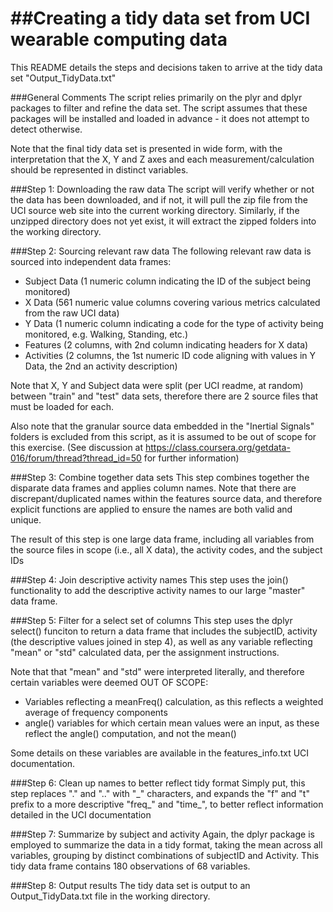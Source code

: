 ##Creating a tidy data set from UCI wearable computing data
============
This README details the steps and decisions taken to arrive at the tidy data set "Output_TidyData.txt"

###General Comments
The script relies primarily on the plyr and dplyr packages to filter and refine the data set. The script assumes that these packages will be installed and loaded in advance - it does not attempt to detect otherwise.

Note that the final tidy data set is presented in wide form, with the interpretation that the X, Y and Z axes and each measurement/calculation should be represented in distinct variables.

###Step 1: Downloading the raw data
The script will verify whether or not the data has been downloaded, and if not, it will pull the zip file from the UCI source web site into the current working directory. Similarly, if the unzipped directory does not yet exist, it will extract the zipped folders into the working directory.

###Step 2: Sourcing relevant raw data
The following relevant raw data is sourced into independent data frames:
* Subject Data (1 numeric column indicating the ID of the subject being monitored)
* X Data (561 numeric value columns covering various metrics calculated from the raw UCI data)
* Y Data (1 numeric column indicating a code for the type of activity being monitored, e.g. Walking, Standing, etc.)
* Features (2 columns, with 2nd column indicating headers for X data)
* Activities (2 columns, the 1st numeric ID code aligning with values in Y Data, the 2nd an activity description)

Note that X, Y and Subject data were split (per UCI readme, at random) between "train" and "test" data sets, therefore there are 2 source files that must be loaded for each.

Also note that the granular source data embedded in the "Inertial Signals" folders is excluded from this script, as it is assumed to be out of scope for this exercise. (See discussion at https://class.coursera.org/getdata-016/forum/thread?thread_id=50 for further information)

###Step 3: Combine together data sets
This step combines together the disparate data frames and applies column names. Note that there are discrepant/duplicated names within the features source data, and therefore explicit functions are applied to ensure the names are both valid and unique. 

The result of this step is one large data frame, including all variables from the source files in scope (i.e., all X data), the activity codes, and the subject IDs

###Step 4: Join descriptive activity names
This step uses the join() functionality to add the descriptive activity names to our large "master" data frame.

###Step 5: Filter for a select set of columns
This step uses the dplyr select() funciton to return a data frame that includes the subjectID, activity (the descriptive values joined in step 4), as well as any variable reflecting "mean" or "std" calculated data, per the assignment instructions.

Note that that "mean" and "std" were interpreted literally, and therefore certain variables were deemed OUT OF SCOPE:
* Variables reflecting a meanFreq() calculation, as this reflects a weighted average of frequency components 
* angle() variables for which certain mean values were an input, as these reflect the angle() computation, and not the mean()

Some details on these variables are available in the features_info.txt UCI documentation.

###Step 6: Clean up names to better reflect tidy format
Simply put, this step replaces "." and ".." with "\_" characters, and expands the "f" and "t" prefix to a more descriptive "freq\_" and "time\_", to better reflect information detailed in the UCI documentation

###Step 7: Summarize by subject and activity
Again, the dplyr package is employed to summarize the data in a tidy format, taking the mean across all variables, grouping by distinct combinations of subjectID and Activity. This tidy data frame contains 180 observations of 68 variables.

###Step 8: Output results
The tidy data set is output to an Output_TidyData.txt file in the working directory.
